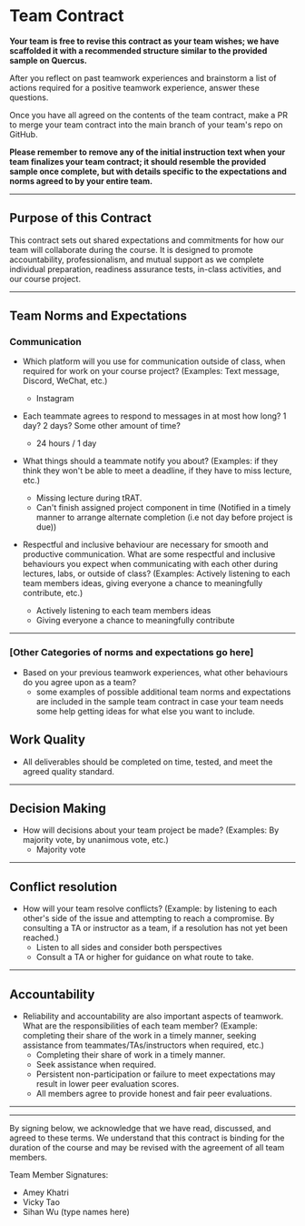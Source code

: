 # Team Contract

**Your team is free to revise this contract as your team wishes; we have scaffolded it with a recommended structure similar to the provided sample on Quercus.**

After you reflect on past teamwork experiences and brainstorm a list of actions required for a positive teamwork experience, answer these questions. 

Once you have all agreed on the contents of the team contract, make a PR to merge your team contract into the main branch of your team's repo on GitHub.

**Please remember to remove any of the initial instruction text when your team finalizes your team contract; it should resemble the provided sample once complete, but with details specific to the expectations and norms agreed to by your entire team.**

---
## Purpose of this Contract

This contract sets out shared expectations and commitments for how our team will collaborate during the course. It is designed to promote accountability, professionalism, and mutual support as we complete individual preparation, readiness assurance tests, in-class activities, and our course project.

---
## Team Norms and Expectations

### Communication

* Which platform will you use for communication outside of class, when required for work on your course project? (Examples: Text message, Discord, WeChat, etc.)
  * Instagram

* Each teammate agrees to respond to messages in at most how long? 1 day? 2 days? Some other amount of time? 
  * 24 hours / 1 day

* What things should a teammate notify you about? (Examples: if they think they won't be able to meet a deadline, if they have to miss lecture, etc.)
  * Missing lecture during tRAT.
  * Can't finish assigned project component in time (Notified in a timely manner to arrange alternate completion (i.e not day before project is due))

* Respectful and inclusive behaviour are necessary for smooth and productive communication. What are some respectful and inclusive behaviours you expect when communicating with each other during lectures, labs, or outside of class? (Examples: Actively listening to each team members ideas, giving everyone a chance to meaningfully contribute, etc.)
  * Actively listening to each team members ideas
  * Giving everyone a chance to meaningfully contribute

---

### [Other Categories of norms and expectations go here]

* Based on your previous teamwork experiences, what other behaviours do you agree upon as a team?
    - some examples of possible additional team norms and expectations are included in the sample team contract in case your team needs some help getting ideas for what else you want to include.

## Work Quality
* All deliverables should be completed on time, tested, and meet the agreed quality standard.

---

## Decision Making

* How will decisions about your team project be made? (Examples: By majority vote, by unanimous vote, etc.)
  * Majority vote

---
## Conflict resolution

* How will your team resolve conflicts? (Example: by listening to each other's side of the issue and attempting to reach a compromise. By consulting a TA or instructor as a team, if a resolution has not yet been reached.)
  * Listen to all sides and consider both perspectives
  * Consult a TA or higher for guidance on what route to take.

---

## Accountability

* Reliability and accountability are also important aspects of teamwork. What are the responsibilities of each team member? (Example: completing their share of the work in a timely manner, seeking assistance from teammates/TAs/instructors when required, etc.)
  * Completing their share of work in a timely manner.
  * Seek assistance when required.
  * Persistent non-participation or failure to meet expectations may result in lower peer evaluation scores. 
  * All members agree to provide honest and fair peer evaluations.

---

---

By signing below, we acknowledge that we have read, discussed, and agreed to these terms. We understand that this contract is binding for the duration of the course and may be revised with the agreement of all team members.

Team Member Signatures:
* Amey Khatri
* Vicky Tao
* Sihan Wu
(type names here)
